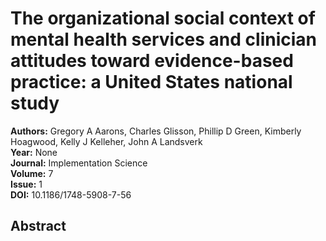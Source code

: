 # The organizational social context of mental health services and clinician attitudes toward evidence-based practice: a United States national study

**Authors:** Gregory A Aarons, Charles Glisson, Phillip D Green, Kimberly Hoagwood, Kelly J Kelleher, John A Landsverk  
**Year:** None  
**Journal:** Implementation Science  
**Volume:** 7  
**Issue:** 1  
**DOI:** 10.1186/1748-5908-7-56  

## Abstract


